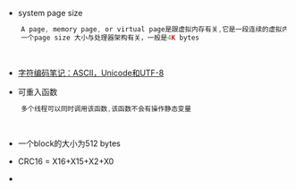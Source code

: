 
- system page size

``` c
    A page, memory page, or virtual page是跟虚拟内存有关,它是一段连续的虚拟内存,
    一个page size 大小与处理器架构有关，一般是4K bytes
    
	
```

- [字符编码笔记：ASCII，Unicode和UTF-8](http://www.ruanyifeng.com/blog/2007/10/ascii_unicode_and_utf-8.html)


- 可重入函数

``` c
    多个线程可以同时调用该函数,该函数不会有操作静态变量
    
	
```

- 一个block的大小为512 bytes

- CRC16 = X16+X15+X2+X0

- 

